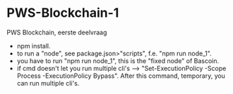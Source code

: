 # PWS-Blockchain-1
PWS Blockchain, eerste deelvraag

- npm install.
- to run a "node", see package.json>"scripts", f.e. "npm run node_1".
- you have to run "npm run node_1", this is the "fixed node" of Bascoin.
- if cmd doesn't let you run multiple cli's --> "Set-ExecutionPolicy -Scope Process -ExecutionPolicy Bypass". After this command, temporary, you can run multiple cli's.
